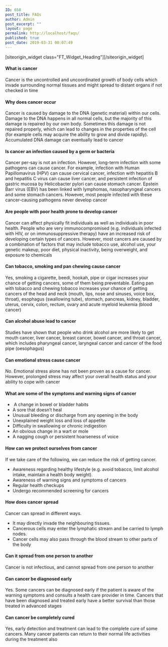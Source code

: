 ```yaml
---
ID: 658
post_title: FAQs
author: Admin
post_excerpt: ""
layout: page
permalink: http://localhost/faqs/
published: true
post_date: 2019-03-31 00:07:49
---
```

<div id="pl-658"  class="panel-layout" ><div id="pg-658-0"  class="panel-grid panel-no-style"  data-style="{&quot;background_image_attachment&quot;:false,&quot;background_display&quot;:&quot;tile&quot;,&quot;cell_alignment&quot;:&quot;flex-start&quot;}"  data-ratio="1"  data-ratio-direction="right" ><div id="pgc-658-0-0"  class="panel-grid-cell"  data-weight="1" ><div id="panel-658-0-0-0" class="so-panel widget widget_themegrill_flash_heading tg-widget section-title-wrapper panel-first-child panel-last-child" data-index="0" data-style="{&quot;background_image_attachment&quot;:false,&quot;background_display&quot;:&quot;tile&quot;}" >[siteorigin_widget class="FT_Widget_Heading"]<input type="hidden" value="{&quot;instance&quot;:{&quot;heading-title&quot;:&quot;Frequenty asked questions&quot;,&quot;subheading&quot;:&quot;&quot;,&quot;so_sidebar_emulator_id&quot;:&quot;themegrill_flash_heading-65810000&quot;,&quot;option_name&quot;:&quot;widget_themegrill_flash_heading&quot;},&quot;args&quot;:{&quot;before_widget&quot;:&quot;&lt;div id=\&quot;panel-658-0-0-0\&quot; class=\&quot;so-panel widget widget_themegrill_flash_heading tg-widget section-title-wrapper panel-first-child panel-last-child\&quot; data-index=\&quot;0\&quot; data-style=\&quot;{&amp;quot;background_image_attachment&amp;quot;:false,&amp;quot;background_display&amp;quot;:&amp;quot;tile&amp;quot;}\&quot; &gt;&quot;,&quot;after_widget&quot;:&quot;&lt;\/div&gt;&quot;,&quot;before_title&quot;:&quot;&lt;h3 class=\&quot;widget-title\&quot;&gt;&quot;,&quot;after_title&quot;:&quot;&lt;\/h3&gt;&quot;,&quot;widget_id&quot;:&quot;widget-0-0-0&quot;}}" />[/siteorigin_widget]</div></div></div><div id="pg-658-1"  class="panel-grid panel-no-style"  data-style="{&quot;background_image_attachment&quot;:false,&quot;background_display&quot;:&quot;tile&quot;,&quot;cell_alignment&quot;:&quot;flex-start&quot;}"  data-ratio="1"  data-ratio-direction="right" ><div id="pgc-658-1-0"  class="panel-grid-cell"  data-weight="1" ><div id="panel-658-1-0-0" class="so-panel widget widget_sow-editor panel-first-child panel-last-child" data-index="1" data-style="{&quot;background_image_attachment&quot;:false,&quot;background_display&quot;:&quot;tile&quot;}" ><div class="so-widget-sow-editor so-widget-sow-editor-base">
<div class="siteorigin-widget-tinymce textwidget">
	<h4>What is cancer</h4>
<p>Cancer is the uncontrolled and uncoordinated growth of body cells which invade surrounding normal tissues and might spread to distant organs if not checked in time</p>
<h4>Why does cancer occur</h4>
<p>Cancer is caused by damage to the DNA (genetic material) within our cells. Damage to the DNA happens in all normal cells, but the majority of this damage is repaired by our own body. Sometimes this damage is not repaired properly, which can lead to changes in the properties of the cell (for example cells may acquire the ability to grow and divide rapidly). Accumulated DNA damage can eventually lead to cancer</p>
<h4>Is cancer an infection caused by a germ or bacteria</h4>
<p>Cancer per-say is not an infection. However, long-term infection with some pathogens can cause cancer. For example, infection with Human Papillomavirus (HPV) can cause cervical cancer, infection with hepatitis B and hepatitis C virus can cause liver cancer, and persistent infection of gastric mucosa by Helicobacter pylori can cause stomach cancer. Epstein Barr virus (EBV) has been linked with lymphomas, nasopharyngeal cancers and some stomach cancers. However, most people infected with these cancer-causing pathogens never develop cancer</p>
<h4>Are people with poor health prone to develop cancer</h4>
<p>Cancer can affect physically fit individuals as well as individuals in poor health. People who are very immunocompromised (e.g. individuals infected with HIV, or on immunosuppressive therapy) have an increased risk of developing certain types of cancers. However, most cancers are caused by a combination of factors that may include tobacco use, alcohol use, your genetic makeup, poor diet, physical inactivity, being overweight, and exposure to chemicals</p>
<h4>Can tobacco, smoking and pan chewing cause cancer</h4>
<p>Yes, smoking a cigarette, beedi, hookah, pipe or cigar increases your chance of getting cancers, some of them being preventable. Eating pan with tobacco and chewing tobacco increases your chance of getting cancers of the head and neck (mouth, lips, nose and sinuses, voice box, throat), esophagus (swallowing tube), stomach, pancreas, kidney, bladder, uterus, cervix, colon, rectum, ovary and acute myeloid leukemia (blood cancer)</p>
<h4>Can alcohol abuse lead to cancer</h4>
<p>Studies have shown that people who drink alcohol are more likely to get mouth cancer, liver cancer, breast cancer, bowel cancer, and throat cancer, which includes pharyngeal cancer, laryngeal cancer and cancer of the food pipe (oesophagus)</p>
<h4>Can emotional stress cause cancer</h4>
<p>No. Emotional stress alone has not been proven as a cause for cancer. However, prolonged stress may affect your overall health status and your ability to cope with cancer</p>
<h4>What are some of the symptoms and warning signs of cancer</h4>
<ul>
<li> A change in bowel or bladder habits</li>
<li>A sore that doesn’t heal</li>
<li>Unusual bleeding or discharge from any opening in the body</li>
<li>Unexplained weight loss and loss of appetite</li>
<li>Difficulty in swallowing or chronic indigestion</li>
<li>An obvious change in a wart or mole</li>
<li>A nagging cough or persistent hoarseness of voice</li>
</ul>
<h4>How can we protect ourselves from cancer</h4>
<p>If we take care of the following, we can reduce the risk of getting cancer.</p>
<ul>
<li>Awareness regarding healthy lifestyle (e.g. avoid tobacco, limit alcohol intake, maintain a health body weight).</li>
<li>Awareness of warning signs and symptoms of cancers</li>
<li>Regular health checkups</li>
<li>Undergo recommended screening for cancers</li>
</ul>
<h4>How does cancer spread</h4>
<p>Cancer can spread in different ways.</p>
<ul>
<li>It may directly invade the neighbouring tissues.</li>
<li>Cancerous cells may enter the lymphatic stream and be carried to lymph nodes.</li>
<li>Cancer cells may also pass through the blood stream to other parts of the body</li>
</ul>
<h4>Can it spread from one person to another</h4>
<p>Cancer is not infectious, and cannot spread from one person to another</p>
<h4>Can cancer be diagnosed early</h4>
<p>Yes. Some cancers can be diagnosed early if the patient is aware of the warning symptoms and consults a health care provider in time. Cancers that have been diagnosed and treated early have a better survival than those treated in advanced stages</p>
<h4>Can cancer be completely cured</h4>
<p>Yes, early detection and treatment can lead to the complete cure of some cancers. Many cancer patients can return to their normal life activities during the treatment also</p>
<p>&nbsp;</p>
</div>
</div></div></div></div></div>